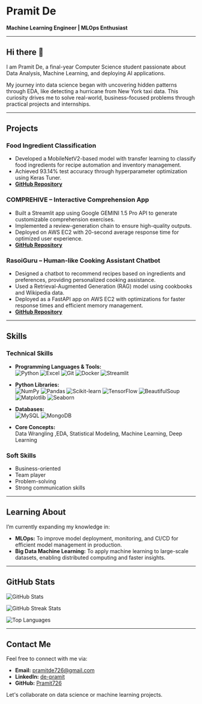 # Pramit De

**Machine Learning Engineer | MLOps Enthusiast**

---

## Hi there 👋

I am Pramit De, a final-year Computer Science student passionate about Data Analysis, Machine Learning, and deploying AI applications.

My journey into data science began with uncovering hidden patterns through EDA, like detecting a hurricane from New York taxi data. This curiosity drives me to solve real-world, business-focused problems through practical projects and internships.


---

## Projects

### Food Ingredient Classification
- Developed a MobileNetV2-based model with transfer learning to classify food ingredients for recipe automation and inventory management. 
- Achieved 93.14% test accuracy through hyperparameter optimization using Keras Tuner.
- **[GitHub Repository](https://github.com/Pramit726/MobileNetV2-FoodClassifier)**

### COMPREHIVE – Interactive Comprehension App
- Built a Streamlit app using Google GEMINI 1.5 Pro API to generate customizable comprehension exercises.
- Implemented a review-generation chain to ensure high-quality outputs.
- Deployed on AWS EC2 with 20-second average response time for optimized user experience.
- **[GitHub Repository](https://github.com/Pramit726/CompreHive)**

### RasoiGuru – Human-like Cooking Assistant Chatbot
- Designed a chatbot to recommend recipes based on ingredients and preferences, providing personalized cooking assistance.
- Used a Retrieval-Augmented Generation (RAG) model using cookbooks and Wikipedia data.
- Deployed as a FastAPI app on AWS EC2 with optimizations for faster response times and efficient memory management.
- **[GitHub Repository](https://github.com/Pramit726/RasoiGuru)**

---

## Skills

### Technical Skills

- **Programming Languages & Tools:**  
  ![Python](https://img.shields.io/badge/-Python-3776AB?style=flat&logo=python&logoColor=white) ![Excel](https://img.shields.io/badge/-Excel-217346?style=flat&logo=microsoft-excel&logoColor=white) ![Git](https://img.shields.io/badge/-Git-F05032?style=flat&logo=git&logoColor=white) ![Docker](https://img.shields.io/badge/-Docker-2496ED?style=flat&logo=docker&logoColor=white) ![Streamlit](https://img.shields.io/badge/-Streamlit-FF4B4B?style=flat&logo=streamlit&logoColor=white)

- **Python Libraries:**  
  ![NumPy](https://img.shields.io/badge/-NumPy-013243?style=flat&logo=numpy&logoColor=white) ![Pandas](https://img.shields.io/badge/-Pandas-150458?style=flat&logo=pandas&logoColor=white) ![Scikit-learn](https://img.shields.io/badge/-Scikit%20Learn-F7931E?style=flat&logo=scikit-learn&logoColor=white) ![TensorFlow](https://img.shields.io/badge/-TensorFlow-FF6F00?style=flat&logo=tensorflow&logoColor=white) ![BeautifulSoup](https://img.shields.io/badge/-BeautifulSoup-23282D?style=flat&logo=beautifulsoup&logoColor=white) ![Matplotlib](https://img.shields.io/badge/-Matplotlib-003B57?style=flat&logo=matplotlib&logoColor=white) ![Seaborn](https://img.shields.io/badge/-Seaborn-9C8D61?style=flat&logo=seaborn&logoColor=white)

- **Databases:**  
  ![MySQL](https://img.shields.io/badge/-MySQL-4479A1?style=flat&logo=mysql&logoColor=white) ![MongoDB](https://img.shields.io/badge/-MongoDB-47A248?style=flat&logo=mongodb&logoColor=white)


- **Core Concepts:**  
  Data Wrangling ,EDA, Statistical Modeling, Machine Learning, Deep Learning  

### Soft Skills
- Business-oriented  
- Team player  
- Problem-solving  
- Strong communication skills  

---

## Learning About

I’m currently expanding my knowledge in:

- **MLOps:** To improve model deployment, monitoring, and CI/CD for efficient model management in production.
- **Big Data Machine Learning:** To apply machine learning to large-scale datasets, enabling distributed computing and faster insights.

---

## GitHub Stats

![GitHub Stats](https://github-readme-stats.vercel.app/api?username=Pramit726&show_icons=true&hide_title=true&hide=prs&count_private=true)

![GitHub Streak Stats](https://github-readme-streak-stats.herokuapp.com/?user=Pramit726)

![Top Languages](https://github-readme-stats.vercel.app/api/top-langs/?username=Pramit726&show_icons=true&hide_title=true&layout=compact)

---

## Contact Me

Feel free to connect with me via:

- **Email:** [pramitde726@gmail.com](mailto:pramitde726@gmail.com)
- **LinkedIn:** [de-pramit](https://www.linkedin.com/in/de-pramit/)
- **GitHub:** [Pramit726](https://github.com/Pramit726)

Let's collaborate on data science or machine learning projects.
